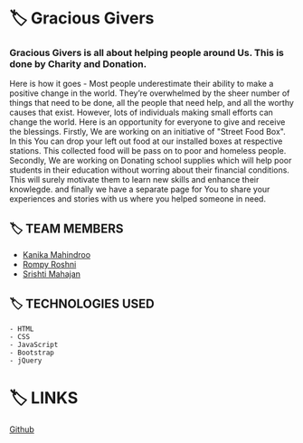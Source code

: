 # :label: Gracious Givers
### Gracious Givers is all about helping people around Us. This is done by Charity and Donation. 
Here is how it goes - Most people underestimate their ability to make a positive change in the world. They’re overwhelmed by the sheer number of things that need to be done, all the people that need help, and all the worthy causes that exist. However, lots of individuals making small efforts can change the world. Here is an opportunity for everyone to give and receive the blessings.
Firstly, We are working on an initiative of "Street Food Box". In this You can drop your left out food at our installed boxes at respective stations. This collected food will be pass on to poor and homeless people.
Secondly, We are working on Donating school supplies which will help poor students in their education without worring about their financial conditions. This will surely motivate them to learn new skills and enhance their knowlegde.
and finally we have a separate page for You to share your experiences and stories with us where you helped someone in need. 


## :label: TEAM MEMBERS
   - [Kanika Mahindroo](https://github.com/119kanika)
   - [Rompy Roshni](https://github.com/rompyroshni31)
   - [Srishti Mahajan](https://github.com/charu-878)

## :label: TECHNOLOGIES USED
```
- HTML
- CSS
- JavaScript
- Bootstrap
- jQuery
```

# :label: LINKS
 [Github]()
